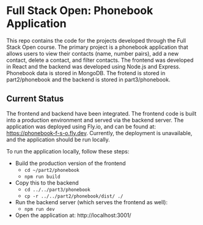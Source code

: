 # Full Stack Open: Phonebook Application

This repo contains the code for the projects developed through the Full Stack Open course.
The primary project is a phonebook application that allows users to view their contacts
(name, number pairs), add a new contact, delete a contact, and filter contacts.
The frontend was developed in React and the backend was developed using Node.js and Express.
Phonebook data is stored in MongoDB.
The frotend is stored in part2/phonebook and the backend is stored in part3/phonebook.


## Current Status
The frontend and backend have been integrated. The frontend code is built into a production
environment and served via the backend server. The application was deployed using Fly.io,
and can be found at: https://phonebook-f-s-o.fly.dev. Currently, the deployment is unavailable,
and the application should be run locally.

To run the application locally, follow these steps:
- Build the production version of the frontend
    - `cd ~/part2/phonebook`
    - `npm run build`
- Copy this to the backend
    - `cd ../../part3/phonebook`
    - `cp -r ../../part2/phonebook/dist/ ./`
- Run the backend server (which serves the frontend as well):
    - `npm run dev`
- Open the application at: http://localhost:3001/
